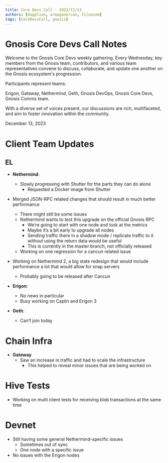 ```yaml
---
title: Core Devs Call - 2023/12/13
authors: [dapplion, armaganercan, filoozom]
tags: [CoreDevsCall, gnosis]
---
```


# Gnosis Core Devs Call Notes

Welcome to the Gnosis Core Devs weekly gathering. Every Wednesday, key members from the Gnosis team, contributors, and various team representatives convene to discuss, collaborate, and update one another on the Gnosis ecosystem's progression.

Participants represent teams:

Erigon, Gateway, Nethermind, Geth, Gnosis DevOps, Gnosis Core Devs, Gnosis Comms team.

With a diverse set of voices present, our discussions are rich, multifaceted, and aim to foster innovation within the community.

December 13, 2023

# Client Team Updates
## EL

* **Nethermind**: 
  * Slowly progressing with Shutter for the parts they can do alone
    * Requested a Docker image from Shutter
* Merged JSON-RPC related changes that should result in much better performance
  * There might still be some issues
  * Nethermind wants to test this upgrade on the official Gnosis RPC
    * We’re going to start with one node and look at the metrics
    * Maybe it’s a bit early to upgrade all nodes
    * Sending traffic there in a shadow mode / replicate traffic to it without using the return data would be useful
    * This is currently in the master branch, not officially released
  * Working on one regression for a cancun related issue
* Working on Nethermind 2, a big state redesign that would include performance a lot that would allow for snap servers
  * Probably going to be released after Cancun



* **Erigon**: 
  * No news in particular
  * Busy working on Caplin and Erigon 3



* **Geth**:
  * Can’t join today

# Chain Infra

* **Gateway**
  * Saw an increase in traffic and had to scale the infrastructure
    * This helped to reveal minor issues that are being worked on


# Hive Tests

* Working on multi client tests for receiving blob transactions at the same time

# Devnet

* Still having some general Nethermind-specific issues
  * Sometimes out of sync
  * One node with a specific issue
* No issues with the Erigon nodes



























